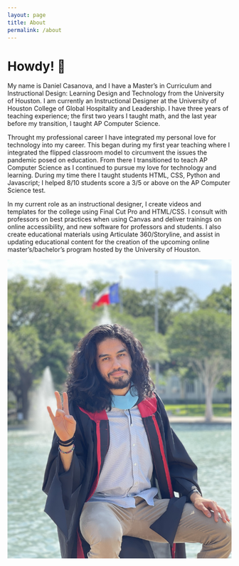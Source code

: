 ```yaml
---
layout: page
title: About
permalink: /about
---
```


# Howdy! 🤠

My name is Daniel Casanova, and I have a Master’s in Curriculum and Instructional Design: Learning Design and Technology from the University of Houston. I am currently an Instructional Designer at the University of Houston College of Global Hospitality and Leadership. I have three years of teaching experience; the first two years I taught math, and the last year before my transition, I taught AP Computer Science.

Throught my professional career I have integrated my personal love for technology into my career. This began during my first year teaching where I integrated the flipped classroom model to circumvent the issues the pandemic posed on education. From there I transitioned to teach AP Computer Science as I continued to pursue my love for technology and learning. During my time there I taught students HTML, CSS, Python and Javascript; I helped 8/10 students score a 3/5 or above on the AP Computer Science test.

In my current role as an instructional designer, I create videos and templates for the college using Final Cut Pro and HTML/CSS. I consult with professors on best practices when using Canvas and deliver trainings on online accessibility, and new software for professors and students. I also create educational materials using Articulate 360/Storyline, and assist in updating educational content for the creation of the upcoming online master’s/bachelor’s program hosted by the University of Houston.

 ![profile picture](assets/Profile_Photo.jpg)
